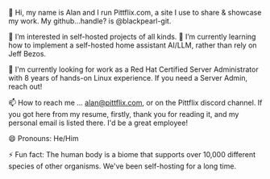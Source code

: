 👋 Hi, my name is Alan and I run Pittflix.com, a site I use to share & showcase my work. My github...handle? is @blackpearl-git.

👀 I’m interested in self-hosted projects of all kinds.   🌱 I’m currently learning how to implement a self-hosted home assistant AI/LLM, rather than rely on Jeff Bezos. 

💞️ I'm currently looking for work as a Red Hat Certified Server Administrator with 8 years of hands-on Linux experience. If you need a Server Admin, reach out!

📫 How to reach me ... alan@pittflix.com, or on the Pittflix discord channel. If you got here from my resume, firstly, thank you for reading it, and my personal email is listed there. I'd be a great employee! 

😄 Pronouns: He/Him

⚡ Fun fact: The human body is a biome that supports over 10,000 different species of other organisms. We've been self-hosting for a long time.
